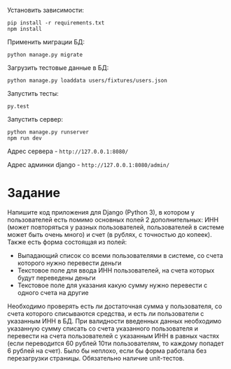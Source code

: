 Установить зависимости:

```
pip install -r requirements.txt
npm install
```

Применить миграции БД:

```
python manage.py migrate
```

Загрузить тестовые данные в БД:

```
python manage.py loaddata users/fixtures/users.json
```

Запустить тесты:

```
py.test
```

Запустить сервер:

```
python manage.py runserver
npm run dev
```

Адрес сервера - `http://127.0.0.1:8080/`

Адрес админки django - `http://127.0.0.1:8080/admin/`


# Задание

Напишите код приложения для Django (Python 3), в котором у пользователей есть помимо основных полей 2 дополнительных: ИНН (может повторяться у разных пользователей, пользователей в системе может быть очень много) и счет (в рублях, с точностью до копеек). Также есть форма состоящая из полей:
 * Выпадающий список со всеми пользователями в системе, со счета которого нужно перевести деньги
 * Текстовое поле для ввода ИНН пользователей, на счета  которых будут переведены деньги
 * Текстовое поле для указания какую сумму нужно перевести с одного счета на другие

Необходимо проверять есть ли достаточная сумма у пользователя, со счета которого списываются средства, и есть ли пользователи с указанным ИНН в БД. При валидности введенных данных необходимо указанную сумму списать со счета указанного пользователя и перевести на счета пользователей с указанным ИНН в равных частях (если переводится 60 рублей 10ти пользователям, то каждому попадет 6 рублей на счет). Было бы неплохо, если бы форма работала без перезагрузки страницы.
Обязательно наличие unit-тестов.

